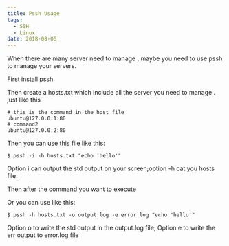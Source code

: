 ```yaml
---
title: Pssh Usage
tags:
  - SSH
  - Linux
date: 2018-08-06
---
```


When there are many server need to manage , maybe you need to use pssh to manage your servers.

First install pssh.

<!-- more -->

Then create a hosts.txt which include all the server you need to manage . just like this
```
# this is the command in the host file
ubuntu@127.0.0.1:80
# command2
ubuntu@127.0.0.2:80
```

Then you can use this file like this:
```
$ pssh -i -h hosts.txt "echo 'hello'"
```
Option i can output the std output on your screen;option -h cat you hosts file.

Then after the command you want to execute 

Or you can use like this:
```
$ pssh -h hosts.txt -o output.log -e error.log "echo 'hello'"
```
Option o to write the std output in the output.log file; Option e to write the err output to error.log file